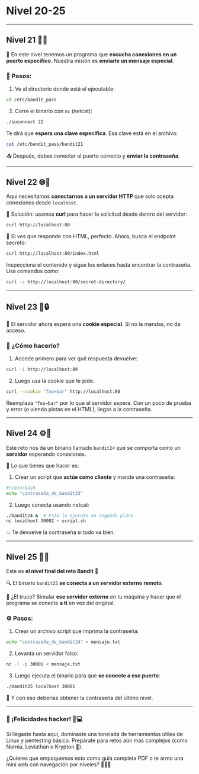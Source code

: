 # Nivel 20-25
---

## Nivel 21 🧾📡

🧠 En este nivel tenemos un programa que **escucha conexiones en un puerto específico**. Nuestra misión es **enviarle un mensaje especial**.

### 🔧 Pasos:

1. Ve al directorio donde está el ejecutable:

```bash
cd /etc/bandit_pass
```

2. Corre el binario con `nc` (netcat):

```bash
./suconnect 22
```

Te dirá que **espera una clave específica**. Esa clave está en el archivo:

```bash
cat /etc/bandit_pass/bandit21
```

📤 Después, debes conectar al puerto correcto y **enviar la contraseña**.

---

## Nivel 22 🌐🔎

Aquí necesitamos **conectarnos a un servidor HTTP** que solo acepta conexiones desde `localhost`.

🔧 Solución: usamos **curl** para hacer la solicitud desde dentro del servidor:

```bash
curl http://localhost:80
```

🧠 Si ves que responde con HTML, perfecto. Ahora, busca el endpoint secreto:

```bash
curl http://localhost:80/index.html
```

Inspecciona el contenido y sigue los enlaces hasta encontrar la contraseña. Usa comandos como:

```bash
curl -s http://localhost:80/secret-directory/
```

---

## Nivel 23 🧩🔒

🎯 El servidor ahora espera una **cookie especial**. Si no la mandas, no da acceso.

### 🍪 ¿Cómo hacerlo?

1. Accede primero para ver qué respuesta devuelve:

```bash
curl -i http://localhost:80
```

2. Luego usa la cookie que te pide:

```bash
curl --cookie "foo=bar" http://localhost:80
```

Reemplaza `"foo=bar"` por lo que el servidor espera. Con un poco de prueba y error (o viendo pistas en el HTML), llegas a la contraseña.

---

## Nivel 24 ⚙️🔁

Este reto nos da un binario llamado `bandit24` que se comporta como un **servidor** esperando conexiones.

👣 Lo que tienes que hacer es:

1. Crear un script que **actúe como cliente** y mande una contraseña:

```bash
#!/bin/bash
echo "contraseña_de_bandit23"
```

2. Luego conecta usando netcat:

```bash
./bandit24 &  # Esto lo ejecuta en segundo plano
nc localhost 30002 < script.sh
```

💥 Te devuelve la contraseña si todo va bien.

---

## Nivel 25 🔂🔐

Este es **el nivel final del reto Bandit** 🎉

🔍 El binario `bandit25` **se conecta a un servidor externo remoto**.

🧠 ¿El truco? Simular **ese servidor externo** en tu máquina y hacer que el programa se conecte **a ti** en vez del original.

### ⚙️ Pasos:

1. Crear un archivo script que imprima la contraseña:

```bash
echo "contraseña_de_bandit24" > mensaje.txt
```

2. Levanta un servidor falso:

```bash
nc -l -p 30001 < mensaje.txt
```

3. Luego ejecuta el binario para que **se conecte a ese puerto**:

```bash
./bandit25 localhost 30001
```

🚀 Y con eso deberías obtener la contraseña del último nivel.

---

### 🎉 ¡Felicidades hacker! 🧠💻

Si llegaste hasta aquí, dominaste una tonelada de herramientas útiles de Linux y pentesting básico. Prepárate para retos aún más complejos (como Narnia, Leviathan o Krypton 🔐).

¿Quieres que empaquemos esto como guía completa PDF o te armo una mini web con navegación por niveles? 👨‍💻💡
